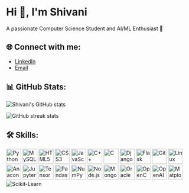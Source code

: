 # Hi 👋, I'm Shivani  
A passionate Computer Science Student and AI/ML Enthusiast 🚀  

## 🌐 Connect with me:
- [LinkedIn](https://www.linkedin.com/in/shivani-kinagi-b630b829a/)
- [Email](shivani.kinagi@gmail.com)


## 📊 GitHub Stats:

![Shivani's GitHub stats](https://github-readme-stats.vercel.app/api?username=Shivanikinagi&show_icons=true&theme=radical)


![GitHub streak stats](https://streak-stats.demolab.com?user=Shivanikinagi&theme=radical)



## 🛠️ Skills:

<p align="left">
  <img src="https://cdn.jsdelivr.net/gh/devicons/devicon/icons/python/python-original.svg" alt="Python" width="40" height="40"/>
  <img src="https://cdn.jsdelivr.net/gh/devicons/devicon/icons/mysql/mysql-original-wordmark.svg" alt="MySQL" width="40" height="40"/>
  <img src="https://cdn.jsdelivr.net/gh/devicons/devicon/icons/html5/html5-original.svg" alt="HTML5" width="40" height="40"/>
  <img src="https://cdn.jsdelivr.net/gh/devicons/devicon/icons/css3/css3-original.svg" alt="CSS3" width="40" height="40"/>
  <img src="https://cdn.jsdelivr.net/gh/devicons/devicon/icons/javascript/javascript-original.svg" alt="JavaScript" width="40" height="40"/>
  <img src="https://cdn.jsdelivr.net/gh/devicons/devicon/icons/cplusplus/cplusplus-original.svg" alt="C++" width="40" height="40"/>
  <img src="https://cdn.jsdelivr.net/gh/devicons/devicon/icons/c/c-original.svg" alt="C" width="40" height="40"/>
  <img src="https://cdn.jsdelivr.net/gh/devicons/devicon/icons/django/django-plain.svg" alt="Django" width="40" height="40"/>
  <img src="https://cdn.jsdelivr.net/gh/devicons/devicon/icons/flask/flask-original.svg" alt="Flask" width="40" height="40"/>
  <img src="https://cdn.jsdelivr.net/gh/devicons/devicon/icons/git/git-original.svg" alt="Git" width="40" height="40"/>
  <img src="https://cdn.jsdelivr.net/gh/devicons/devicon/icons/linux/linux-original.svg" alt="Linux" width="40" height="40"/>
  <img src="https://cdn.jsdelivr.net/gh/devicons/devicon/icons/anaconda/anaconda-original.svg" alt="Anaconda" width="40" height="40"/>
  <img src="https://cdn.jsdelivr.net/gh/devicons/devicon/icons/jupyter/jupyter-original.svg" alt="Jupyter" width="40" height="40"/>
  <img src="https://cdn.jsdelivr.net/gh/devicons/devicon/icons/tensorflow/tensorflow-original.svg" alt="TensorFlow" width="40" height="40"/>
  <img src="https://cdn.jsdelivr.net/gh/devicons/devicon/icons/pandas/pandas-original.svg" alt="Pandas" width="40" height="40"/>
  <img src="https://cdn.jsdelivr.net/gh/devicons/devicon/icons/numpy/numpy-original.svg" alt="NumPy" width="40" height="40"/>
  <img src="https://cdn.jsdelivr.net/gh/devicons/devicon/icons/nodejs/nodejs-original.svg" alt="Node.js" width="40" height="40"/>
  <img src="https://cdn.jsdelivr.net/gh/devicons/devicon/icons/mongodb/mongodb-original.svg" alt="MongoDB" width="40" height="40"/>
  <img src="https://cdn.jsdelivr.net/gh/devicons/devicon/icons/oracle/oracle-original.svg" alt="Oracle" width="40" height="40"/>
  <img src="https://cdn.jsdelivr.net/gh/devicons/devicon/icons/opencv/opencv-original.svg" alt="OpenCV" width="40" height="40"/>
  <img src="https://cdn.jsdelivr.net/gh/simple-icons/simple-icons/icons/openai.svg" alt="OpenAI" width="40" height="40"/>
  <img src="https://cdn.jsdelivr.net/gh/devicons/devicon/icons/matplotlib/matplotlib-original.svg" alt="Matplotlib" width="40" height="40"/>
  <img src="https://img.shields.io/badge/scikit--learn-F7931E?style=for-the-badge&logo=scikit-learn&logoColor=white" alt="Scikit-Learn" />
  
</p>
</p>




